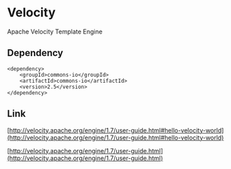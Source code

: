 # Velocity

Apache Velocity Template Engine   
  
  
## Dependency  
  
	<dependency>
		<groupId>commons-io</groupId>
		<artifactId>commons-io</artifactId>
		<version>2.5</version>
	</dependency>
  
## Link  
  
[http://velocity.apache.org/engine/1.7/user-guide.html#hello-velocity-world](http://velocity.apache.org/engine/1.7/user-guide.html#hello-velocity-world)  
  
[http://velocity.apache.org/engine/1.7/user-guide.html](http://velocity.apache.org/engine/1.7/user-guide.html)

